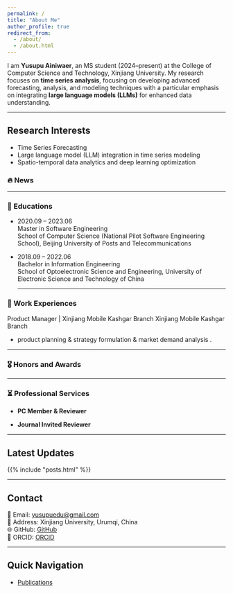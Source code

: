 ```yaml
---
permalink: /
title: "About Me"
author_profile: true
redirect_from: 
  - /about/
  - /about.html
---
```





I am **Yusupu Ainiwaer**, an MS student (2024–present) at the College of Computer Science and Technology, Xinjiang University. My research focuses on **time series analysis**, focusing on developing advanced forecasting, analysis, and modeling techniques with a particular emphasis on integrating **large language models (LLMs)** for enhanced data understanding. 

---

## Research Interests
- Time Series Forecasting
-  Large language model (LLM) integration in time series modeling  
- Spatio-temporal data analytics and deep learning optimization    

### 🔥 News  

<!--
- 2025.05: 🎉 One paper accepted by .  

- 2024.XX: 📝 Paper 
- 2024.XX: ✅ Paper 

-->

---

### 📖 Educations  
- 2020.09 – 2023.06  
  Master in Software Engineering  
  School of Computer Science (National Pilot Software Engineering School), Beijing University of Posts and Telecommunications  
- 2018.09 – 2022.06  
  Bachelor in Information Engineering  
  School of Optoelectronic Science and Engineering, University of Electronic Science and Technology of China

  
  ---

### 💼 Work Experiences  
Product Manager | Xinjiang Mobile Kashgar Branch
  Xinjiang Mobile Kashgar Branch  
  - product planning & strategy formulation &  market demand analysis .  


---




### 🎖 Honors and Awards  


---

### ⏳ Professional Services  
- **PC Member & Reviewer**  

- **Journal Invited Reviewer**  

---


## Latest Updates
{{% include "posts.html" %}}

---

## Contact
📧 Email: yusupuedu@gmail.com  
📍 Address: Xinjiang University, Urumqi, China   
🌐 GitHub: [GitHub](https://github.com/Yusupuedu)  
📄 ORCID: [ORCID](https://orcid.org/0009-0008-9134-260X)

---


## Quick Navigation
- [Publications](https://yusupuedu.github.io/publications)  
